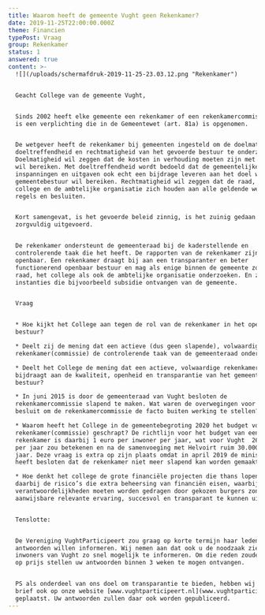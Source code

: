 ```yaml
---
title: Waarom heeft de gemeente Vught geen Rekenkamer?
date: 2019-11-25T22:00:00.000Z
theme: Financien
typePost: Vraag
group: Rekenkamer
status: 1
answered: true
content: >-
  ![](/uploads/schermafdruk-2019-11-25-23.03.12.png "Rekenkamer")


  Geacht College van de gemeente Vught,


  Sinds 2002 heeft elke gemeente een rekenkamer of een rekenkamercommissie. Dit
  is een verplichting die in de Gemeentewet (art. 81a) is opgenomen. 


  De wetgever heeft de rekenkamer bij gemeenten ingesteld om de doelmatigheid,
  doeltreffendheid en rechtmatigheid van het gevoerde bestuur te onderzoeken.
  Doelmatigheid wil zeggen dat de kosten in verhouding moeten zijn met wat je
  wil bereiken. Met doeltreffendheid wordt bedoeld dat de gemeentelijke
  inspanningen en uitgaven ook echt een bijdrage leveren aan het doel wat het
  gemeentebestuur wil bereiken. Rechtmatigheid wil zeggen dat de raad, het
  college en de ambtelijke organisatie zich houden aan alle geldende wetten,
  regels en besluiten.


  Kort samengevat, is het gevoerde beleid zinnig, is het zuinig gedaan en is het
  zorgvuldig uitgevoerd.


  De rekenkamer ondersteunt de gemeenteraad bij de kaderstellende en
  controlerende taak die het heeft. De rapporten van de rekenkamer zijn altijd
  openbaar. Een rekenkamer draagt bij aan een transparanter en beter
  functionerend openbaar bestuur en mag als enige binnen de gemeente zowel de
  raad, het college als ook de ambtelijke organisatie onderzoeken. En zelfs
  instanties die bijvoorbeeld subsidie ontvangen van de gemeente.


  Vraag


  * Hoe kijkt het College aan tegen de rol van de rekenkamer in het openbaar
  bestuur?

  * Deelt zij de mening dat een actieve (dus geen slapende), volwaardige
  rekenkamer(commissie) de controlerende taak van de gemeenteraad ondersteunt? 

  * Deelt het College de mening dat een actieve, volwaardige rekenkamercommissie
  bijdraagt aan de kwaliteit, openheid en transparantie van het gemeentelijk
  bestuur?

  * In juni 2015 is door de gemeenteraad van Vught besloten de
  rekenkamercommissie slapend te maken. Wat waren de overwegingen voor het
  besluit om de rekenkamercommissie de facto buiten werking te stellen?

  * Waarom heeft het College in de gemeentebegroting 2020 het budget voor de
  rekenkamer(commissie) geschrapt? De richtlijn voor het budget van een
  rekenkamer is daarbij 1 euro per inwoner per jaar, wat voor Vught  26.000 euro
  per jaar zou betekenen en na de samenvoeging met Helvoirt ruim 30.000 euro per
  jaar. Deze vraag is extra op zijn plaats omdat in april 2019 de ministerraad
  heeft besloten dat de rekenkamer niet meer slapend kan worden gemaakt.

  * Hoe denkt het college de grote financiële projecten die thans lopen, met
  daarbij de risico’s die extra beheersing van financiën eisen, waarbij grote
  verantwoordelijkheden moeten worden gedragen door gekozen burgers zonder
  aanwijsbare relevante ervaring, succesvol en transparant te kunnen uitvoeren?


  Tenslotte:


  De Vereniging VughtParticipeert zou graag op korte termijn haar leden over uw
  antwoorden willen informeren. Wij nemen aan dat ook u de noodzaak ziet de
  inwoners van Vught zo snel mogelijk te informeren. Om die reden zouden wij het
  op prijs stellen uw antwoorden binnen 3 weken te mogen ontvangen.


  PS als onderdeel van ons doel om transparantie te bieden, hebben wij deze
  brief ook op onze website [www.vughtparticipeert.nl](www.vughtparticipeert.nl)
  geplaatst. Uw antwoorden zullen daar ook worden gepubliceerd.
---
```



